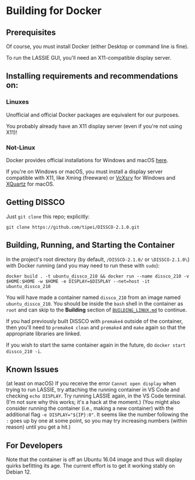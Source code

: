 Building for Docker 
=================

Prerequisites
-------------

Of course, you must install Docker (either Desktop or command line is fine).

To run the LASSIE GUI, you'll need an X11-compatible display server.

Installing requirements and recommendations on:
-----------------------------------------------

### Linuxes
Unofficial and official Docker packages are equivalent for our purposes.

You probably already have an X11 display server (even if you're not using X11)!

### Not-Linux
Docker provides official installations for Windows and macOS [here](https://www.docker.com/products/docker-desktop/).

If you're on Windows or macOS, you must install a display server compatible with X11, like Xming (freeware) or [VcXsrv](https://sourceforge.net/projects/vcxsrv/) for Windows and [XQuartz](https://www.xquartz.org/) for macOS.

Getting DISSCO
-----------------
Just `git clone` this repo; explicitly:

    git clone https://github.com/tipei/DISSCO-2.1.0.git

Building, Running, and Starting the Container
----------------------
In the project's root directory (by default, `/DISSCO-2.1.0/` or `\DISSCO-2.1.0\`) with Docker running (and you may need to run these with `sudo`):

    docker build . -t ubuntu_dissco_210 && docker run --name dissco_210 -v $HOME:$HOME -w $HOME -e DISPLAY=$DISPLAY --net=host -it ubuntu_dissco_210

You will have made a container named `dissco_210` from an image named `ubuntu_dissco_210`. You should be inside the `bash` shell in the container as `root` and can skip to the **Building** section of [`BUILDING_LINUX.md`](BUILDING_LINUX.md#building) to continue.

If you had previously built DISSCO with `premake4` outside of the container, then you'll need to `premake4 clean` and `premake4` and `make` again so that the appropriate libraries are linked.

If you wish to start the same container again in the future, do `docker start dissco_210 -i`.

Known Issues
------------
(at least on macOS) If you receive the error `Cannot open display` when trying to run LASSIE, try attaching the running container in VS Code and checking `echo DISPLAY`. Try running LASSIE again, in the VS Code terminal. (I'm not sure why this works; it's a hack at the moment.) (You might also consider running the container (i.e., making a new container) with the additional flag `-e DISPLAY="${IP}:0"`. It seems like the number following the `:` goes up by one at some point, so you may try increasing numbers (within reason) until you get a hit.)

For Developers
--------------
Note that the container is off an Ubuntu 16.04 image and thus will display quirks befitting its age. The current effort is to get it working stably on Debian 12.
    

